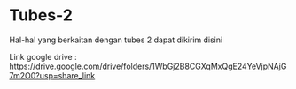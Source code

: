 # Tubes-2
Hal-hal yang berkaitan dengan tubes 2 dapat dikirim disini


Link google drive : https://drive.google.com/drive/folders/1WbGj2B8CGXqMxQgE24YeVjpNAjG7m2O0?usp=share_link
